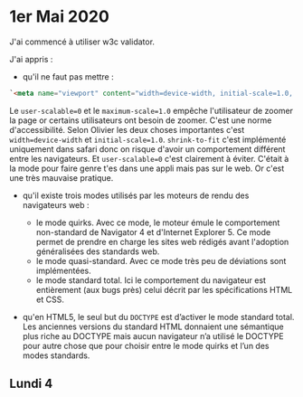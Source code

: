 # 1er Mai 2020

J'ai commencé à utiliser w3c validator.

J'ai appris : 
- qu'il ne faut pas mettre : 
```html
`<meta name="viewport" content="width=device-width, initial-scale=1.0, maximum-scale=1.0, shrink-to-fit=no, user-scalable=0" />`
```
Le `user-scalable=0` et le `maximum-scale=1.0` empêche l'utilisateur de zoomer la page or certains utilisateurs ont besoin de zoomer. C'est une norme d'accessibilité. Selon Olivier les deux choses importantes c'est `width=device-width` et `initial-scale=1.0`. `shrink-to-fit` c'est implémenté uniquement dans safari donc on risque d'avoir un comportement différent entre les navigateurs. Et `user-scalable=0` c'est clairement à éviter. C'était à la mode pour faire genre t'es dans une appli mais pas sur le web. Or c'est une très mauvaise pratique. 

- qu'il existe trois modes utilisés par les moteurs de rendu des navigateurs web : 
    - le mode quirks. Avec ce mode, le moteur émule le comportement non-standard de Navigator 4 et d'Internet Explorer 5. Ce mode permet de prendre en charge les sites web rédigés avant l'adoption généralisées des standards web.
    - le mode quasi-standard. Avec ce mode très peu de déviations sont implémentées.
    - le mode standard total. Ici le comportement du navigateur est entièrement (aux bugs près) celui décrit par les spécifications HTML et CSS. 

- qu'en HTML5, le seul but du `DOCTYPE` est d’activer le mode standard total. Les anciennes versions du standard HTML donnaient une sémantique plus riche au DOCTYPE mais aucun navigateur n’a utilisé le DOCTYPE pour autre chose que pour choisir entre le mode quirks et l’un des modes standards.





## Lundi 4
